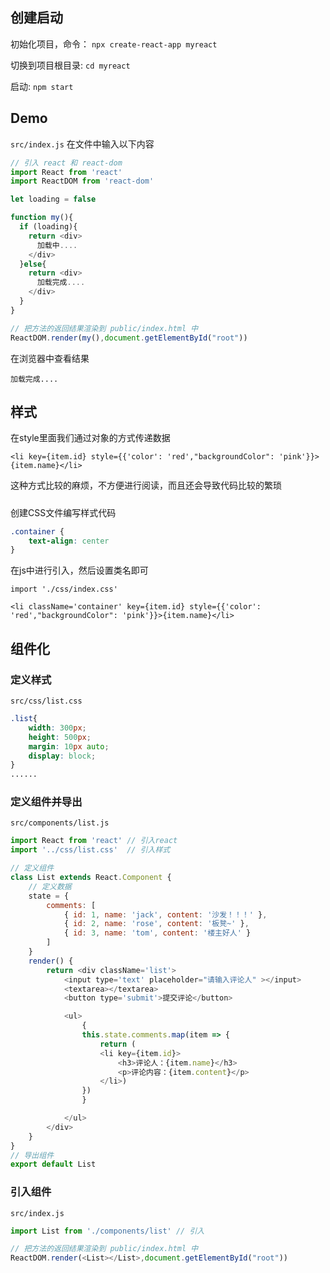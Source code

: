 ## 创建启动

初始化项目，命令： `npx create-react-app myreact`

切换到项目根目录: `cd myreact`

启动: `npm start`



## Demo

`src/index.js` 在文件中输入以下内容

```js
// 引入 react 和 react-dom
import React from 'react'
import ReactDOM from 'react-dom'

let loading = false

function my(){
  if (loading){
    return <div>
      加载中....
    </div>
  }else{
    return <div>
      加载完成....
    </div>
  }
}

// 把方法的返回结果渲染到 public/index.html 中
ReactDOM.render(my(),document.getElementById("root"))
```

在浏览器中查看结果

```
加载完成....
```



## 样式

在style里面我们通过对象的方式传递数据

```react
<li key={item.id} style={{'color': 'red',"backgroundColor": 'pink'}}>{item.name}</li>
```

这种方式比较的麻烦，不方便进行阅读，而且还会导致代码比较的繁琐

##### 

创建CSS文件编写样式代码

```css
.container {
    text-align: center
}
```

在js中进行引入，然后设置类名即可

```react
import './css/index.css'

<li className='container' key={item.id} style={{'color': 'red',"backgroundColor": 'pink'}}>{item.name}</li>
```

## 组件化

### 定义样式

`src/css/list.css`

```css
.list{
    width: 300px;
    height: 500px;
    margin: 10px auto; 
    display: block;
}
......
```

### 定义组件并导出

`src/components/list.js`

```js
import React from 'react' // 引入react
import '../css/list.css'  // 引入样式

// 定义组件
class List extends React.Component {
    // 定义数据
    state = {
        comments: [
            { id: 1, name: 'jack', content: '沙发！！！' },
            { id: 2, name: 'rose', content: '板凳~' },
            { id: 3, name: 'tom', content: '楼主好人' }
        ]
    }
    render() {
        return <div className='list'>
            <input type='text' placeholder="请输入评论人" ></input>
            <textarea></textarea>
            <button type='submit'>提交评论</button>

            <ul>
                {
                this.state.comments.map(item => {
                    return (
                    <li key={item.id}>
                        <h3>评论人：{item.name}</h3>
                        <p>评论内容：{item.content}</p>
                    </li>)
                })
                }

            </ul>
        </div>
    }
}
// 导出组件
export default List
```

### 引入组件

`src/index.js`

```js
import List from './components/list' // 引入

// 把方法的返回结果渲染到 public/index.html 中
ReactDOM.render(<List></List>,document.getElementById("root"))
```

